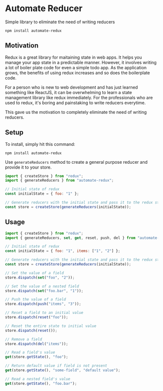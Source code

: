 # Automate Reducer

Simple library to eliminate the need of writing reducers

```
npm install automate-redux
```

## Motivation

Redux is a great library for maitaining state in web apps. It helps you manage your app state in a predictable manner.
However, it involves writing a lot of boiler plate code for even a simple todo app. As the application grows, the benefits of using redux increases and so does the boilerplate code.

For a person who is new to web development and has just learned something like ReactJS, it can be overwhelming to learn a state management library like redux immediately. For the professionals who are used to redux, it's boring and painstaking to write reducers everytime.

This gave us the motivation to completely eliminate the need of writing reducers. 

## Setup

To install, simply hit this command:
```
npm install automate-redux
```
Use `generateReducers` method to create a general purpose reducer and provide it to your store.

```js
import { createStore } from "redux";
import { generateReducers } from "automate-redux";

// Initial state of redux
const initialState = { foo: "1" };

// Generate reducers with the initial state and pass it to the redux store
const store = createStore(generateReducers(initialState));
```

## Usage

```js
import { createStore } from "redux";
import { generateReducers, set, get, reset, push, del } from "automate-redux";

// Initial state of redux
const initialState = { foo: "1", items: ["1", "2"] };

// Generate reducers with the initial state and pass it to the redux store
const store = createStore(generateReducers(initialState));

// Set the value of a field
store.dispatch(set("foo", "2"));

// Set the value of a nested field
store.dispatch(set("foo.bar", "1"));

// Push the value of a field
store.dispatch(push("items", "3"));

// Reset a field to an initial value
store.dispatch(reset("foo"));

// Reset the entire state to initial value
store.dispatch(reset());

// Remove a field
store.dispatch(del("items"));

// Read a field's value
get(store.getState(), "foo");

// Return default value if field is not present
get(store.getState(), "some-field", "default value");

// Read a nested field's value
get(store.getState(), "foo.bar");
```
